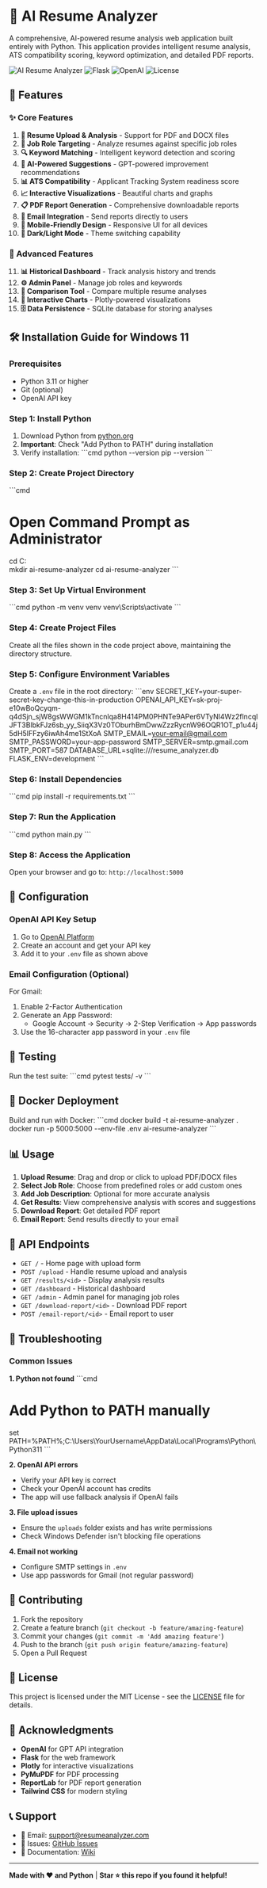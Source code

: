 # 🧠 AI Resume Analyzer

A comprehensive, AI-powered resume analysis web application built entirely with Python. This application provides intelligent resume analysis, ATS compatibility scoring, keyword optimization, and detailed PDF reports.

![AI Resume Analyzer](https://img.shields.io/badge/Python-3.11+-blue.svg)
![Flask](https://img.shields.io/badge/Flask-2.3+-green.svg)
![OpenAI](https://img.shields.io/badge/OpenAI-GPT--3.5-orange.svg)
![License](https://img.shields.io/badge/License-MIT-yellow.svg)

## 🚀 Features

### ✨ Core Features
1. **📄 Resume Upload & Analysis** - Support for PDF and DOCX files
2. **🎯 Job Role Targeting** - Analyze resumes against specific job roles
3. **🔍 Keyword Matching** - Intelligent keyword detection and scoring
4. **🤖 AI-Powered Suggestions** - GPT-powered improvement recommendations
5. **📊 ATS Compatibility** - Applicant Tracking System readiness score
6. **📈 Interactive Visualizations** - Beautiful charts and graphs
7. **📋 PDF Report Generation** - Comprehensive downloadable reports
8. **📧 Email Integration** - Send reports directly to users
9. **📱 Mobile-Friendly Design** - Responsive UI for all devices
10. **🌙 Dark/Light Mode** - Theme switching capability

### 🔧 Advanced Features
11. **📊 Historical Dashboard** - Track analysis history and trends
12. **⚙️ Admin Panel** - Manage job roles and keywords
13. **🔄 Comparison Tool** - Compare multiple resume analyses
14. **🎨 Interactive Charts** - Plotly-powered visualizations
15. **🗄️ Data Persistence** - SQLite database for storing analyses



## 🛠️ Installation Guide for Windows 11

### Prerequisites
- Python 3.11 or higher
- Git (optional)
- OpenAI API key

### Step 1: Install Python
1. Download Python from [python.org](https://www.python.org/downloads/)
2. **Important**: Check "Add Python to PATH" during installation
3. Verify installation:
   \`\`\`cmd
   python --version
   pip --version
   \`\`\`

### Step 2: Create Project Directory
\`\`\`cmd
# Open Command Prompt as Administrator
cd C:\
mkdir ai-resume-analyzer
cd ai-resume-analyzer
\`\`\`

### Step 3: Set Up Virtual Environment
\`\`\`cmd
python -m venv venv
venv\Scripts\activate
\`\`\`

### Step 4: Create Project Files
Create all the files shown in the code project above, maintaining the directory structure.

### Step 5: Configure Environment Variables
Create a `.env` file in the root directory:
\`\`\`env
SECRET_KEY=your-super-secret-key-change-this-in-production
OPENAI_API_KEY=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
SMTP_EMAIL=your-email@gmail.com
SMTP_PASSWORD=your-app-password
SMTP_SERVER=smtp.gmail.com
SMTP_PORT=587
DATABASE_URL=sqlite:///resume_analyzer.db
FLASK_ENV=development
\`\`\`

### Step 6: Install Dependencies
\`\`\`cmd
pip install -r requirements.txt
\`\`\`

### Step 7: Run the Application
\`\`\`cmd
python main.py
\`\`\`

### Step 8: Access the Application
Open your browser and go to: `http://localhost:5000`

## 🔑 Configuration

### OpenAI API Key Setup
1. Go to [OpenAI Platform](https://platform.openai.com/)
2. Create an account and get your API key
3. Add it to your `.env` file as shown above

### Email Configuration (Optional)
For Gmail:
1. Enable 2-Factor Authentication
2. Generate an App Password:
   - Google Account → Security → 2-Step Verification → App passwords
3. Use the 16-character app password in your `.env` file

## 🧪 Testing

Run the test suite:
\`\`\`cmd
pytest tests/ -v
\`\`\`

## 🐳 Docker Deployment

Build and run with Docker:
\`\`\`cmd
docker build -t ai-resume-analyzer .
docker run -p 5000:5000 --env-file .env ai-resume-analyzer
\`\`\`

## 📊 Usage

1. **Upload Resume**: Drag and drop or click to upload PDF/DOCX files
2. **Select Job Role**: Choose from predefined roles or add custom ones
3. **Add Job Description**: Optional for more accurate analysis
4. **Get Results**: View comprehensive analysis with scores and suggestions
5. **Download Report**: Get detailed PDF report
6. **Email Report**: Send results directly to your email

## 🎯 API Endpoints

- `GET /` - Home page with upload form
- `POST /upload` - Handle resume upload and analysis
- `GET /results/<id>` - Display analysis results
- `GET /dashboard` - Historical dashboard
- `GET /admin` - Admin panel for managing job roles
- `GET /download-report/<id>` - Download PDF report
- `POST /email-report/<id>` - Email report to user

## 🔧 Troubleshooting

### Common Issues

**1. Python not found**
\`\`\`cmd
# Add Python to PATH manually
set PATH=%PATH%;C:\Users\YourUsername\AppData\Local\Programs\Python\Python311
\`\`\`

**2. OpenAI API errors**
- Verify your API key is correct
- Check your OpenAI account has credits
- The app will use fallback analysis if OpenAI fails

**3. File upload issues**
- Ensure the `uploads` folder exists and has write permissions
- Check Windows Defender isn't blocking file operations

**4. Email not working**
- Configure SMTP settings in `.env`
- Use app passwords for Gmail (not regular password)

## 🤝 Contributing

1. Fork the repository
2. Create a feature branch (`git checkout -b feature/amazing-feature`)
3. Commit your changes (`git commit -m 'Add amazing feature'`)
4. Push to the branch (`git push origin feature/amazing-feature`)
5. Open a Pull Request

## 📄 License

This project is licensed under the MIT License - see the [LICENSE](LICENSE) file for details.

## 🙏 Acknowledgments

- **OpenAI** for GPT API integration
- **Flask** for the web framework
- **Plotly** for interactive visualizations
- **PyMuPDF** for PDF processing
- **ReportLab** for PDF report generation
- **Tailwind CSS** for modern styling

## 📞 Support

- 📧 Email: support@resumeanalyzer.com
- 🐛 Issues: [GitHub Issues](https://github.com/yourusername/ai-resume-analyzer/issues)
- 📖 Documentation: [Wiki](https://github.com/yourusername/ai-resume-analyzer/wiki)

---

**Made with ❤️ and Python** | **Star ⭐ this repo if you found it helpful!**
